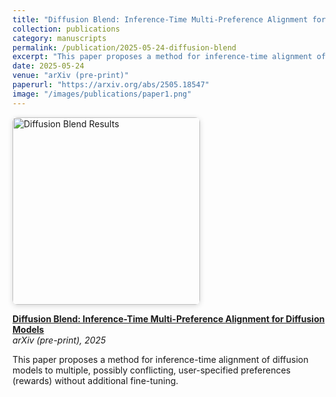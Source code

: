 ```yaml
---
title: "Diffusion Blend: Inference-Time Multi-Preference Alignment for Diffusion Models"
collection: publications
category: manuscripts
permalink: /publication/2025-05-24-diffusion-blend
excerpt: "This paper proposes a method for inference-time alignment of diffusion models to multiple, possibly conflicting, user-specified preferences (rewards) without additional fine-tuning."
date: 2025-05-24
venue: "arXiv (pre-print)"
paperurl: "https://arxiv.org/abs/2505.18547"
image: "/images/publications/paper1.png"
---
```


<a href="{{ '/images/publications/paper1.png' | relative_url }}" target="_blank">
  <img src="{{ '/images/publications/paper1.png' | relative_url }}" 
       alt="Diffusion Blend Results"
       style="width:300px; border-radius:8px; box-shadow:0 2px 8px rgba(0,0,0,0.15); cursor:pointer;">
</a>

**[Diffusion Blend: Inference-Time Multi-Preference Alignment for Diffusion Models](https://arxiv.org/abs/2505.18547)**  
*arXiv (pre-print), 2025*

This paper proposes a method for inference-time alignment of diffusion models to multiple, possibly conflicting, user-specified preferences (rewards) without additional fine-tuning.
